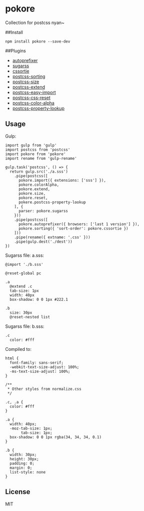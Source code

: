 # pokore
Collection for postcss nyan~

##Install

`npm install pokore --save-dev`

##Plugins
* [autoprefixer](https://github.com/postcss/autoprefixer)
* [sugarss](https://github.com/postcss/sugarss)
* [cssortie](https://github.com/dalphyx/cssortie)
* [postcss-sorting](https://github.com/hudochenkov/postcss-sorting)
* [postcss-size](https://github.com/postcss/postcss-size)
* [postcss-extend](https://github.com/travco/postcss-extend)
* [postcss-easy-import](https://github.com/TrySound/postcss-easy-import)
* [postcss-css-reset](https://github.com/baiyaaaaa/postcss-css-reset)
* [postcss-color-alpha](https://github.com/avanes/postcss-color-alpha)
* [postcss-property-lookup](https://github.com/simonsmith/postcss-property-lookup)

## Usage
Gulp:

```
import gulp from 'gulp'
import postcss from 'postcss'
import pokore from 'pokore'
import rename from 'gulp-rename'

gulp.task('postcss', () => {
  return gulp.src('./a.sss')
    .pipe(postcss([
      pokore.import({ extensions: ['sss'] }),
      pokore.colorAlpha,
      pokore.extend,
      pokore.size,
      pokore.reset,
      pokere.postcss-property-lookup
    ], {
      parser: pokore.sugarss
    }))
    .pipe(postcss([
      pokore.autoprefixer({ browsers: ['last 1 version'] }),
      pokore.sorting({ 'sort-order': pokore.cssortie })
    ]))
    .pipe(rename({ extname: '.css' }))
    .pipe(gulp.dest('./dest'))
})
```

Sugarss file: a.sss:

```
@import './b.sss'

@reset-global pc

.a
  @extend .c
  tab-size: 1px
  width: 40px
  box-shadow: 0 0 1px #222.1

.b
  size: 30px
  @reset-nested list
```

Sugarss file: b.sss:

```
.c
  color: #fff
```

Compiled to:

```
html {
  font-family: sans-serif;
  -webkit-text-size-adjust: 100%;
  -ms-text-size-adjust: 100%;
}

/**
 * Other styles from normalize.css
 */

.c, .a {
  color: #fff
}

.a {
  width: 40px;
  -moz-tab-size: 1px;
       tab-size: 1px;
  box-shadow: 0 0 1px rgba(34, 34, 34, 0.1)
}

.b {
  width: 30px;
  height: 30px;
  padding: 0;
  margin: 0;
  list-style: none
}
```
## License

MIT